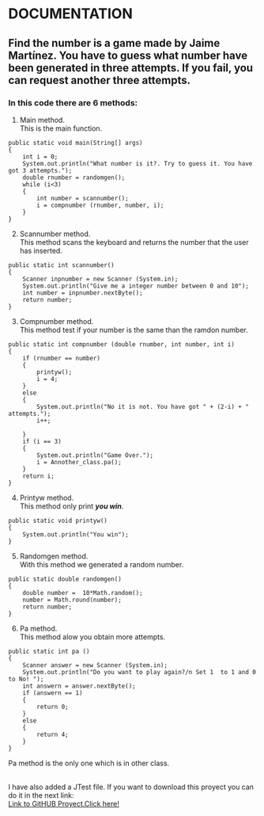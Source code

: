 # DOCUMENTATION
## Find the number is a game made by Jaime Martínez. You have to guess what number have been generated in three attempts. If you fail, you can request another three attempts.
### In this code there are 6 methods:
1. Main method.<br />
This is the main function.

```
public static void main(String[] args)
{
    int i = 0;
    System.out.println("What number is it?. Try to guess it. You have got 3 attempts.");
    double rnumber = randomgen();
    while (i<3)
    {  
        int number = scannumber();
        i = compnumber (rnumber, number, i);
    }
} 
```

2. Scannumber method.<br />
This method scans the keyboard and returns the number that the user has inserted.
```
public static int scannumber()
{
    Scanner inpnumber = new Scanner (System.in); 
    System.out.println("Give me a integer number between 0 and 10");
    int number = inpnumber.nextByte();
    return number;
}
```

3. Compnumber method.<br />
This method test if your number is the same than the ramdon number.
```
public static int compnumber (double rnumber, int number, int i)
{
    if (rnumber == number)
    {
        printyw();
        i = 4;
    }
    else
    {
        System.out.println("No it is not. You have got " + (2-i) + " attempts.");
        i++;
            
    }
    if (i == 3)
    {
        System.out.println("Game Over.");
        i = Annother_class.pa();           
    }
    return i;
}
```
4. Printyw method.<br />
This method only print ***you win***.
```
public static void printyw()
{
    System.out.println("You win");
}
```

5. Randomgen method.<br />
With this method we generated a random number.
```
public static double randomgen()
{ 
    double number =  10*Math.random();
    number = Math.round(number);
    return number;
}
```
6. Pa method.<br />
This method alow you obtain more attempts.
```
public static int pa ()
{
    Scanner answer = new Scanner (System.in); 
    System.out.println("Do you want to play again?/n Set 1  to 1 and 0 to No! ");
    int answern = answer.nextByte();
    if (answern == 1)
    {
        return 0;
    }
    else
    {
        return 4;
    }        
}
```
Pa method is the only one which is in other class.<br /><br />

I have also added a JTest file. If you want to download this proyect you can do it in the next link:<br />
[Link to GitHUB Proyect.Click here!](https://github.com/Jaime18001/FindTheNumber.git)

